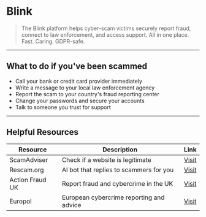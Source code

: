 # Blink

> The Blink platform helps cyber-scam victims securely report fraud, connect to law enforcement, and access support. All in one place. Fast. Caring. GDPR-safe.

---

## What to do if you've been scammed

-   Call your bank or credit card provider immediately
-   Write a message to your local law enforcement agency
-   Report the scam to your country's fraud reporting center
-   Change your passwords and secure your accounts
-   Talk to someone you trust for support

---

## Helpful Resources

| Resource        | Description                              | Link                                                                           |
| --------------- | ---------------------------------------- | ------------------------------------------------------------------------------ |
| ScamAdviser     | Check if a website is legitimate         | [Visit](https://www.scamadviser.com/)                                          |
| Rescam.org      | AI bot that replies to scammers for you  | [Visit](https://www.rescam.org/)                                               |
| Action Fraud UK | Report fraud and cybercrime in the UK    | [Visit](https://www.actionfraud.police.uk/)                                    |
| Europol         | European cybercrime reporting and advice | [Visit](https://www.europol.europa.eu/report-a-crime/report-cybercrime-online) |
